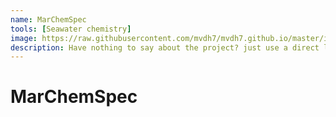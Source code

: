 ```yaml
---
name: MarChemSpec
tools: [Seawater chemistry]
image: https://raw.githubusercontent.com/mvdh7/mvdh7.github.io/master/images/kstar.png
description: Have nothing to say about the project? just use a direct link to the project site or repo.
---
```


# MarChemSpec
